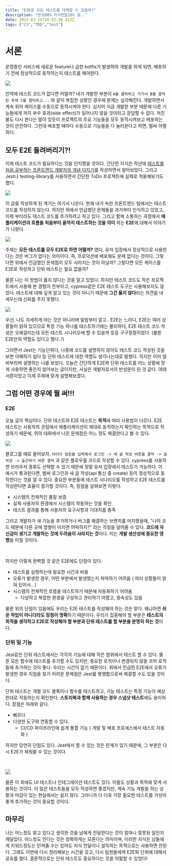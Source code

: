 ```yaml
---
title: "E2E로 모든 테스트를 대체할 수 있을까?"
description: "반성80% 지식전달20% 글.."
date: 2023-03-25T10:52:39.412Z
tags: ["CS","TDD","test"]
---
```

# 서론

운영중인 서비스에 새로운 feature나 급한 hotfix가 발생하여 개발을 하게 되면, 배포하기 전에 정상적으로 동작하는지 테스트를 해야한다.

![](/images/909855cf-a7b1-4014-9d1a-8ab3fa3f863b-image.jpg)

만약에 테스트 코드가 없다면 어떨까? 내가 개발한 부분이 `A를 클릭하고 거기서 B를 클릭한 후에 C를 클릭하고...` 와 같이 복잡한 상황인 경우에 문제는 심각해진다. 개발하면서 계속 위의 케이스를 수동으로 동작시켜야 한다. 심지어 지금 개발한 부분 때문에 다른 기능들에게 까지 부수 효과(side effect)가 일어나지 않을 것이라고 장담할 수 없다. 꺼진 불도 다시 본다는 말이 있듯이 프로젝트의 주요 기능들을 모두 동작시켜보고 배포하는 것이 안전하다. 그런데 배포할 때마다 수동으로 기능들을 다 눌러본다고 하면, 벌써 아찔하다.

## 모두 E2E 돌려버리기?!

이제 테스트 코드가 필요하다는 것을 인지했을 것이다. 간단한 지식은 작년에 [테스트를 처음 공부하는 프론트엔드 개발자의 개념 다지기](https://velog.io/@leehyunho2001/%ED%85%8C%EC%8A%A4%ED%8A%B8%EB%A5%BC-%EC%B2%98%EC%9D%8C-%EA%B3%B5%EB%B6%80%ED%95%98%EB%8A%94-%ED%94%84%EB%A1%A0%ED%8A%B8%EC%97%94%EB%93%9C-%EA%B0%9C%EB%B0%9C%EC%9E%90%EC%9D%98-%EA%B0%9C%EB%85%90-%EB%8B%A4%EC%A7%80%EA%B8%B0)를 작성하면서 알아보았다. 그리고 Jest나 testing-library를 사용하면서 간단한 ToDo 프로젝트에 실제로 적용해보기도 했다.

![](/images/1664c607-a8f5-4304-b799-467a24d79206-image.jpg)


이 글을 작성하게 된 계기는 여기서 나온다. 현재 내가 속한 프론트엔드 팀에서는 테스트 코드를 작성하지 않는다. 하지만 위에서 언급했던 문제들을 과거부터 인식하고 있었고, 이제 부터라도 테스트 코드를 추가하려고 하고 있다. 그리고 함께 소통하는 과정에서 **애플리케이션의 흐름을 처음부터 끝까지 테스트하는 것을 의미** 하는 **E2E**에 대해서 이야기가 나왔다.

![](/images/84c9155b-508c-4717-b302-32291babb28f-image.jpg)

주제는 **모든 테스트를 모두 E2E로 하면 어떨까?** 였다. 유저 입장에서 정상적으로 사용한다는 것은 버그가 없다는 의미이다. 즉, 프로덕션에 배포해도 문제 없다는 것이다. 그렇다면 위에서 언급했던 문제점이 모두 사라지는 것이 아닐까? 그렇다면 모든 케이스를 E2E로 작성하고 단위 테스트는 필요 없을까?

물론 나는 이 방법이 옳지 않다는 것을 알고 있었다. 하지만 테스트 코드도 작은 프로젝트에서 사용해 본 경험이 전부이고, cypress같은 E2E 테스트 도구는 사용해보지도 않았다. 테스트에 대해 깊게 알고 있는 것이 아니기 때문에 **그건 옳지 않다**라는 의견을 내세우는데 신뢰를 주지 못했다.

![](/images/cd308da7-5273-4a74-b5e0-5b8ee4ef76cd-image.png)

우선, 나도 자세하게 아는 것은 아니라며 밑밥부터 깔고..
E2E는 느리다, E2E는 여러 상황들이 얽혀 있으므로 특정 기능 하나를 테스트하기에는 불리하다, E2E 테스트 코드 작성은 오래걸리는데 모든 테스트 시나리오에 할 수 있을까 등등 구구절절이었다. (물론 E2E만의 역할도 있다고 했다..!)

그러면서 Jest는 기능단위다, 나중에 코드를 설명하지 않아도 테스트 코드 작성된 것을 보면 이해하기 쉽다 등 단위 테스트에 대한 역할도 생각나는대로 말했다. 하지만 이미 얼버부리며 설명하는 나를 보았다. 오늘은 간단하게 E2E와 단위 테스트를 어느 상황에 맞게 사용하면 좋은지 알아보는 글이지만, 사실은 개발자로서의 반성문이 된 것 같다. 여태 서론이었고 이제 주제에 맞게 설명해보겠다.

## 그럼 어떤 경우에 뭘 써!!!

### E2E

오늘 글의 핵심이다. 단위 테스트와 E2E 테스트는 **목적**에 따라 사용법이 다르다. E2E 테스트는 사용자의 관점에서 애플리케이션이 제대로 동작하는지 확인하는 목적으로 작성하기 때문에, 위의 대화에서 나온 문제점은 어느 정도 해결한다고 볼 수 있다.

![](/images/15d39f7f-6130-4a3b-b223-673314ba29e1-image.png)

블로그를 예로 들어보자. `아이디 암호를 입력해서 로그인 -> 새 글 작성 버튼을 클릭 -> 글 작성 -> 출간하기 버튼 클릭` 과 같은 플로우를 코드로 작성할 수 있다. cypress를 사용하면 브라우저 종류도 선택할 수 있기 때문에 정말 유저 입장에서 테스트가 가능하다. 이 예시가 통과된다면, 벌써 로그인과 새 글 작성(api 통신 중 create) 등이 정상적으로 동작한다는 것을 알 수 있다. 중요한 부분들에 테스트 시나리오를 작성하고 E2E 테스트를 작성한다면 효율이 증가할 것이다. 즉, 장점을 살펴보면 이렇다.

- 시스템의 전체적인 품질 보증
- 실제 사용자의 환경에서 시스템이 작동하는 것을 확인
- 테스트 결과를 통해 사용자의 요구사항과 기대치를 충족

그리고 개발자가 새 기능을 추가하거나 버그를 해결하는 브랜치를 머지했을때, "나의 코드 때문에 다른 곳에 영향이 미치면 어떡하지?" 라는 걱정을 덜어줄 수 있다. **코드에 자신감이 생기고 개발하는 것에 두려움이 사라지는 것**이다. 이는 **개발 생산성에 중요한 영향**을 미칠 것이다.

<br>

하지만 이렇게 완벽할 것 같은 E2E에도 단점이 있다.

- 테스트를 실행하는데 필요한 시간과 비용
- 오류가 발생한 경우, 어떤 부분에서 발생했는지 파악하기 어려움
( 여러 상황들이 얽혀 있어서.. )
- 시스템의 전체적인 흐름을 테스트하기 때문에 자동화하기 어려움
  - 다양하고 복잡한 환경을 구성하고 관리하기 어렵고, 종속성도 있음

물론 위의 단점이 있음에도 우리는 E2E 테스트를 작성해야 하는 것은 맞다. 왜냐하면 **쉬운 작업이 아니더라도 장점이 명확**하기 때문이다. 우리가 집중해야 할 부분은 **테스트의 목적을 생각하고 E2E로 작성해야 할 부분과 단위 테스트를 할 부분을 분명히 하는 것**이다.


### 단위 및 기능

Jest같은 단위 테스트에서는 각각의 기능에 대해 작은 범위에서 테스트 할 수 있다. 물론 모든 함수에 테스트를 추가할 수도 있지만, 중요한 로직이나 변경되지 않을 코어 로직들에 추가하는 것이 좋다. 우리는 시간이 없기 때문이다. 위에서 언급한 E2E에서 오류가 발생한 경우 지점을 찾기 어려운 문제점은 Jest를 병행함으로써 해결할 수도 있을 것이다.

단위 테스트는 개별 코드 블록이나 함수를 테스트하고, 기능 테스트는 특정 기능이 예상한대로 작동하는지 확인한다. **스토리북과 함께 사용하는 경우 스냅샷 테스트**에도 용이하다. 장점은 아래와 같다.

- 빠르다
- 다양한 도구와 연동할 수 있다.
  - CI/CD 파이프라인에 쉽게 통합 가능
  ( 개발 및 배포 프로세스에서 테스트 자동화 )

하지만 당연히 단점도 있다. Jest에서 할 수 있는 것은 한계가 있기 때문에, 그 부분은 다시 E2E가 채워줄 수 있는 것이다.

<br>

![](/images/56e9cfbe-b391-4ffe-8b8c-1ea00555fd61-image.png)

물론 이 외에도 UI 테스트나 인테그레이션 테스트도 있다. 이들도 상황과 목적에 맞게 사용하는 것이다. 이 많은 테스트들을 모두 작성하면 좋겠지만, 계속 기능 개발을 하는 상황과 마감이 있는 현실에서는 쉽지 않다. 그러니까 더 더욱 가장 필요한 테스트를 가성비 좋게 추가하는 것이 중요할 것이다.

## 마무리

나는 어느정도 알고 있다고 생각한 것을 남에게 전달한다는 것이 얼마나 잘못된 일인지 깨달았다. 어느정도 안다는 것은 정확하게는 모른다는 의미이며, 이러한 지식은 남들에게 키워드정도는 던져줄 수는 있어도 지식 전달이나 설득하는 목적으로는 사용하면 안된다. 그래도 이번에 다시 정리해보는 시간을 갖고, 다시 팀원들에게 E2E와 단위에 대해서 공유를 했다. 결론적으로는 단위 테스트도 중요하다는 것을 어필할 수 있었다!